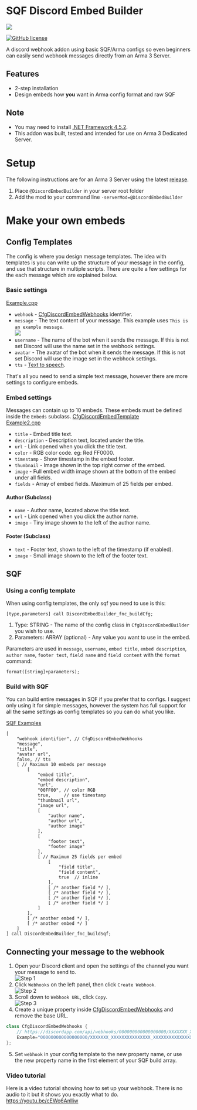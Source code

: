 # SQF Discord Embed Builder
![](https://github.com/ConnorAU/SQFDiscordEmbedBuilder/blob/master/SQFDiscordEmbedBuilder.png)

[![GitHub license](https://img.shields.io/github/license/ConnorAU/SQFDiscordEmbedBuilder.svg)](https://github.com/ConnorAU/SQFDiscordEmbedBuilder/blob/master/LICENSE)

A discord webhook addon using basic SQF/Arma configs so even beginners can easily send webhook messages directly from an Arma 3 Server.

## Features
- 2-step installation
- Design embeds how **you** want in Arma config format and raw SQF

## Note
- You may need to install [.NET Framework 4.5.2](https://www.microsoft.com/en-au/download/details.aspx?id=42642).
- This addon was built, tested and intended for use on Arma 3 Dedicated Server.

# Setup
The following instructions are for an Arma 3 Server using the latest [release](https://github.com/ConnorAU/SQFDiscordEmbedBuilder/releases).
1. Place `@DiscordEmbedBuilder` in your server root folder
2. Add the mod to your command line `-serverMod=@DiscordEmbedBuilder`

# Make your own embeds

## Config Templates
The config is where you design message templates. The idea with templates is you can write up the structure of your message in the config, and use that structure in multiple scripts. There are quite a few settings for the each message which are explained below.

### Basic settings
[Example.cpp](https://github.com/ConnorAU/SQFDiscordEmbedBuilder/blob/master/addon/external/Example.cpp)

- `webhook` - [CfgDiscordEmbedWebhooks](https://github.com/ConnorAU/SQFDiscordEmbedBuilder/blob/master/addon/external/_config.cpp#L9) identifier.
- `message` - The text content of your message. This example uses `This is an example message`.<br/>![](https://i.imgur.com/x80hA14.png)
- `username` - The name of the bot when it sends the message. If this is not set Discord will use the name set in the webhook settings.
- `avatar` - The avatar of the bot when it sends the message. If this is not set Discord will use the image set in the webhook settings.
- `tts` - [Text to speech](https://support.discordapp.com/hc/en-us/articles/212517297-Text-to-Speech-101). 

That's all you need to send a simple text message, however there are more settings to configure embeds.

### Embed settings
Messages can contain up to 10 embeds. These embeds must be defined inside the `Embeds` subclass.
[CfgDiscordEmbedTemplate](https://github.com/ConnorAU/SQFDiscordEmbedBuilder/blob/master/addon/external/_config.cpp#L14)<br/>
[Example2.cpp](https://github.com/ConnorAU/SQFDiscordEmbedBuilder/blob/master/addon/external/Example2.cpp)
- `title` - Embed title text.
- `description` - Description text, located under the title.
- `url` - Link opened when you click the title text.
- `color` - RGB color code. eg: Red FF0000.
- `timestamp` - Show timestamp in the embed footer.
- `thumbnail` - Image shown in the top right corner of the embed.
- `image` - Full embed width image shown at the bottom of the embed under all fields.
- `fields` - Array of embed fields. Maximum of 25 fields per embed.

#### Author (Subclass)
- `name` - Author name, located above the title text.
- `url` - Link opened when you click the author name.
- `image` - Tiny image shown to the left of the author name.

#### Footer (Subclass)
- `text` - Footer text, shown to the left of the timestamp (if enabled).
- `image` - Small image shown to the left of the footer text.

## SQF 

### Using a config template
When using config templates, the only sqf you need to use is this:
```sqf
[type,parameters] call DiscordEmbedBuilder_fnc_buildCfg;
```

1. Type: STRING - The name of the config class in `CfgDiscordEmbedBuilder` you wish to use.
2. Parameters: ARRAY (optional) - Any value you want to use in the embed. 

Parameters are used in `message`, `username`, `embed title`, `embed description`, `author name`, `footer text`, `field name` and `field content` with the `format` command: 
```sqf
format([string]+parameters);
```

### Build with SQF
You can build entire messages in SQF if you prefer that to configs. I suggest only using it for simple messages, however the system has full support for all the same settings as config templates so you can do what you like.

[SQF Examples](https://github.com/ConnorAU/SQFDiscordEmbedBuilder/blob/master/addon/pbo/fn_buildSqf.sqf#L10)

```sqf
[
    "webhook identifier", // CfgDiscordEmbedWebhooks
    "message",
    "title",
    "avatar url",
    false, // tts
    [ // Maximum 10 embeds per message
        [
            "embed title",
            "embed description",
            "url",
            "00FF00", // color RGB
            true,     // use timestamp
            "thumbnail url",
            "image url",
            [
                "author name",
                "author url",
                "author image"
            ],
            [
                "footer text",
                "footer image"
            ],
            [ // Maximum 25 fields per embed
                [
                    "field title",
                    "field content",
                    true  // inline
                ],
                [ /* another field */ ],
                [ /* another field */ ],
                [ /* another field */ ],
                [ /* another field */ ]
            ]
        ],
        [ /* another embed */ ],
        [ /* another embed */ ]
    ]
] call DiscordEmbedBuilder_fnc_buildSqf;
```


## Connecting your message to the webhook
1. Open your Discord client and open the settings of the channel you want your message to send to.<br/>![Step 1](https://i.imgur.com/hFZ2bHw.png)
2. Click `Webhooks` on the left panel, then click `Create Webhook`.<br/>![Step 2](https://i.imgur.com/8KJXkl4.png)
3. Scroll down to `Webhook URL`, click `Copy`.<br/>![Step 3](https://i.imgur.com/l4gpTxP.png)
4. Create a unique property inside [CfgDiscordEmbedWebhooks](https://github.com/ConnorAU/SQFDiscordEmbedBuilder/blob/master/addon/external/_config.cpp#L9) and remove the base URL.
```cpp
class CfgDiscordEmbedWebhooks {
    // https://discordapp.com/api/webhooks/000000000000000000/XXXXXXX_XXXXXXXXXXXXXXX_XXXXXXXXXXXXXXXXXXXXXXXXXXXXXXXXXXXXXXXXXXXX
    Example="000000000000000000/XXXXXXX_XXXXXXXXXXXXXXX_XXXXXXXXXXXXXXXXXXXXXXXXXXXXXXXXXXXXXXXXXXXX";
};
```
5. Set `webhook` in your config template to the new property name, or use the new property name in the first element of your SQF build array.

### Video tutorial
Here is a video tutorial showing how to set up your webhook. There is no audio to it but it shows you exactly what to do.<br/>
https://youtu.be/cEWo6Anlliw
